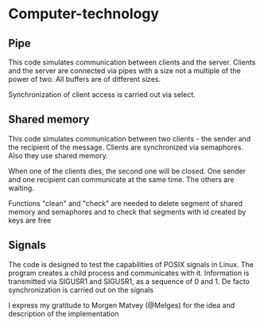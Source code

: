 # Computer-technology
## Pipe
This code simulates communication between clients and the server. Clients and the server are connected via pipes with a size not a multiple of the power of two. All buffers are of different sizes.

Synchronization of client access is carried out via select.
## Shared memory
This code simulates communication between two clients - the sender and the recipient of the message. 
Clients are synchronized via semaphores. Also they use shared memory. 

When one of the clients dies, the second one will be closed. 
One sender and one recipient can communicate at the same time. The others are waiting. 

Functions "clean" and "check" are needed to delete  segment of shared memory and semaphores and to check that segments  with id created by keys are free
## Signals
The code is designed to test the capabilities of POSIX signals in Linux. The program creates a child process and communicates with it. Information is transmitted via SIGUSR1 and SIGUSR1, as a sequence of 0 and 1. De facto synchronization is carried out on the signals

I express my gratitude to Morgen Matvey (@Melges) for the idea and description of the implementation
